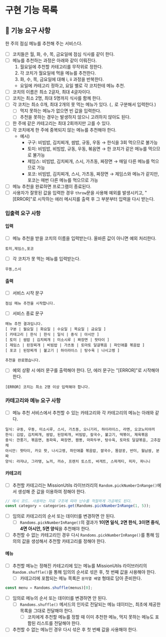 # 구현 기능 목록

## 🚀 기능 요구 사항

한 주의 점심 메뉴를 추천해 주는 서비스다.

- [ ] 코치들은 월, 화, 수, 목, 금요일에 점심 식사를 같이 한다.
- [ ] 메뉴를 추천하는 과정은 아래와 같이 이뤄진다.
  1. 월요일에 추천할 카테고리를 무작위로 정한다.
  2. 각 코치가 월요일에 먹을 메뉴를 추천한다.
  3. 화, 수, 목, 금요일에 대해 i, ii 과정을 반복한다.
  - 요일에 카테고리 정하고, 요일 별로 각 코치한테 메뉴 추천.
- [ ] 코치의 이름은 최소 2글자, 최대 4글자이다.
- [ ] 코치는 최소 2명, 최대 5명까지 식사를 함께 한다.
- [ ] 각 코치는 최소 0개, 최대 2개의 못 먹는 메뉴가 있다. (`,` 로 구분해서 입력한다.)
  - [ ] 먹지 못하는 메뉴가 없으면 빈 값을 입력한다.
  - [ ] 추천을 못하는 경우는 발생하지 않으니 고려하지 않아도 된다.
- [ ] 한 주에 같은 카테고리는 최대 2회까지만 고를 수 있다.
- [ ] 각 코치에게 한 주에 중복되지 않는 메뉴를 추천해야 한다.
  - 예시)
    - 구구: 비빔밥, 김치찌개, 쌈밥, 규동, 우동 → 한식을 3회 먹으므로 불가능
    - 토미: 비빔밥, 비빔밥, 규동, 우동, 볶음면 → 한 코치가 같은 메뉴를 먹으므로 불가능
    - 제임스: 비빔밥, 김치찌개, 스시, 가츠동, 짜장면 → 매일 다른 메뉴를 먹으므로 가능
    - 포코: 비빔밥, 김치찌개, 스시, 가츠동, 짜장면 → 제임스와 메뉴가 같지만, 포코는 매번 다른 메뉴를 먹으므로 가능
- [ ] 메뉴 추천을 완료하면 프로그램이 종료된다.
- [ ] 사용자가 잘못된 값을 입력한 경우 `throw`문을 사용해 예외를 발생시키고, "[ERROR]"로 시작하는 에러 메시지를 출력 후 그 부분부터 입력을 다시 받는다.

### 입출력 요구 사항

#### 입력

- [ ] 메뉴 추천을 받을 코치의 이름을 입력받는다. 올바른 값이 아니면 예외 처리한다.

```
토미,제임스,포코
```

- [ ] 각 코치가 못 먹는 메뉴를 입력받는다.

```
우동,스시
```

#### 출력

- [ ] 서비스 시작 문구

```
점심 메뉴 추천을 시작합니다.
```

- [ ] 서비스 종료 문구

```
메뉴 추천 결과입니다.
[ 구분 | 월요일 | 화요일 | 수요일 | 목요일 | 금요일 ]
[ 카테고리 | 한식 | 한식 | 일식 | 중식 | 아시안 ]
[ 토미 | 쌈밥 | 김치찌개 | 미소시루 | 짜장면 | 팟타이 ]
[ 제임스 | 된장찌개 | 비빔밥 | 가츠동 | 토마토 달걀볶음 | 파인애플 볶음밥 ]
[ 포코 | 된장찌개 | 불고기 | 하이라이스 | 탕수육 | 나시고렝 ]

추천을 완료했습니다.
```

- [ ] 예외 상황 시 에러 문구를 출력해야 한다. 단, 에러 문구는 "[ERROR]"로 시작해야 한다.

```
[ERROR] 코치는 최소 2명 이상 입력해야 합니다.
```

### 카테고리와 메뉴 요구 사항

- [ ] 메뉴 추천 서비스에서 추천할 수 있는 카테고리와 각 카테고리의 메뉴는 아래와 같다.

```
일식: 규동, 우동, 미소시루, 스시, 가츠동, 오니기리, 하이라이스, 라멘, 오코노미야끼
한식: 김밥, 김치찌개, 쌈밥, 된장찌개, 비빔밥, 칼국수, 불고기, 떡볶이, 제육볶음
중식: 깐풍기, 볶음면, 동파육, 짜장면, 짬뽕, 마파두부, 탕수육, 토마토 달걀볶음, 고추잡채
아시안: 팟타이, 카오 팟, 나시고렝, 파인애플 볶음밥, 쌀국수, 똠얌꿍, 반미, 월남쌈, 분짜
양식: 라자냐, 그라탱, 뇨끼, 끼슈, 프렌치 토스트, 바게트, 스파게티, 피자, 파니니
```

#### 카테고리

- [ ] 추천할 카테고리는 MissionUtils 라이브러리의 `Random.pickNumberInRange()`에서 생성해 준 값을 이용하여 정해야 한다.

```javascript
// 예시 코드. 사용하는 자료 구조에 따라 난수를 적절하게 가공해도 된다.
const category = categories.get(Randoms.pickNumberInRange(1, 5));
```

- [ ] 임의로 카테고리의 순서 또는 데이터를 변경하면 안 된다.
  - [ ] `Randoms.pickNumberInRange()`의 결과가 **1이면 일식, 2면 한식, 3이면 중식, 4면 아시안, 5면 양식**을 추천해야 한다.
- [ ] 추천할 수 없는 카테고리인 경우 다시 `Randoms.pickNumberInRange()`를 통해 임의의 값을 생성해서 추천할 카테고리를 정해야 한다.

#### 메뉴

- [ ] 추천할 메뉴는 정해진 카테고리에 있는 메뉴를 MissionUtils 라이브러리의 `Random.shuffle()`을 통해 임의의 순서로 섞은 후, 첫 번째 값을 사용해야 한다.
  - [ ] 카테고리에 포함되는 메뉴 목록은 `문자열 배열` 형태로 담아 준비한다.

```javascript
const menu = Randoms.shuffle(menus)[0];
```

- [ ] 임의로 메뉴의 순서 또는 데이터를 변경하면 안 된다.
  - [ ] `Randoms.shuffle()` 메서드의 인자로 전달되는 메뉴 데이터는, 최초에 제공한 목록을 그대로 전달해야 한다.
    - [ ] 코치에게 추천할 메뉴를 정할 때 이미 추천한 메뉴, 먹지 못하는 메뉴도 포함된 리스트를 전달해야 한다.
- [ ] 추천할 수 없는 메뉴인 경우 다시 섞은 후 첫 번째 값을 사용해야 한다.
